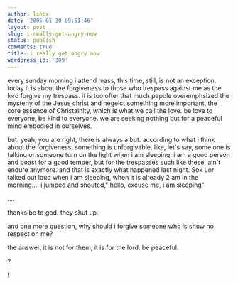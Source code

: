 ```yaml
---
author: linpx
date: '2005-01-30 09:51:46'
layout: post
slug: i-really-get-angry-now
status: publish
comments: true
title: i really get angry now
wordpress_id: '389'
---
```


every sunday morning i attend mass, this time, still, is not an exception.
today it is about the forgiveness to those who trespass against me as the lord
forgive my trespass. it is too ofter that much pepole overemphsized the
mysteriy of the Jesus christ and negelct something more important, the core
essence of Christainity, which is what we call the love. be love to everyone,
be kind to everyone. we are seeking nothing but for a peaceful mind embodied
in ourselves.

but. yeah, you are right, there is always a but. according to what i think
about the forgiveness, something is unforgivable. like, let's say, some one is
talking or someone turn on the light when i am sleeping. i am a good person
and boast for a good temper, but for the trespasses such like these, ain't
endure anymore. and that is exactly what happened last night. Sok Lor talked
out loud when i am sleeping, when it is already 2 am in the morning.... i
jumped and shouted," hello, excuse me, i am sleeping"

....

thanks be to god. they shut up.

  
and one more question, why should i forgive someone who is show no respect on
me?

the answer, it is not for them, it is for the lord. be peaceful.

?

!

